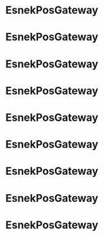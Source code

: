 # EsnekPosGateway
# EsnekPosGateway
# EsnekPosGateway
# EsnekPosGateway
# EsnekPosGateway
# EsnekPosGateway
# EsnekPosGateway
# EsnekPosGateway
# EsnekPosGateway
